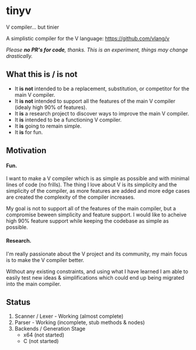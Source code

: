 # tinyv
V compiler... but tinier

A simplistic compiler for the V language: https://github.com/vlang/v

*Please ***no PR's for code***, thanks. This is an experiment, things may change drastically.*

## What this is / is not
* It **is not** intended to be a replacement, substitution, or competitor for the main V compiler.
* It **is not** intended to support all the features of the main V compiler (idealy high 90% of features).
* It **is** a research project to discover ways to improve the main V compiler.
* It **is** intended to be a functioning V compiler.
* It **is** going to remain simple.
* It **is** for fun.

## Motivation
#### Fun.
I want to make a V compiler which is as simple as possible and with minimal lines of code (no frills).
The thing I love about V is its simplicity and the simplicity of the compiler, as more features are added and more edge cases are created the complexity of the compiler increases.

My goal is not to support all of the features of the main compiler, but a compromise beween simplicity and feature support. I would like to acheive high 90% feature support while keeping the codebase as simple as possible.
#### Research.
I'm really passionate about the V project and its community, my main focus is to make the V compiler better.

Without any existing constraints, and using what I have learned I am able to easily test new ideas & simplifications which could end up being migrated into the main compiler.

## Status
1. Scanner / Lexer - Working (almost complete)
2. Parser - Working (incomplete, stub methods & nodes)
3. Backends / Generation Stage
   - x64 (not started)
   - C (not started)
